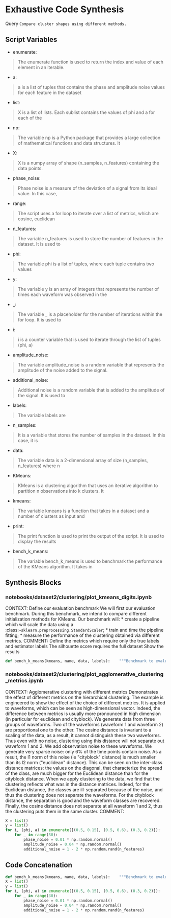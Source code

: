 # Exhaustive Code Synthesis
Query `Compare cluster shapes using different methods.`
## Script Variables
- enumerate:<br>
>The enumerate function is used to return the index and value of each element in an iterable.
- a:<br>
>a is a list of tuples that contains the phase and amplitude noise values for each feature in the dataset
- list:<br>
>X is a list of lists. Each sublist contains the values of phi and a for each of the
- np:<br>
>The variable np is a Python package that provides a large collection of mathematical functions and data structures. It
- X:<br>
>X is a numpy array of shape (n_samples, n_features) containing the data points.
- phase_noise:<br>
>Phase noise is a measure of the deviation of a signal from its ideal value. In this case,
- range:<br>
>The script uses a for loop to iterate over a list of metrics, which are cosine, euclidean
- n_features:<br>
>The variable n_features is used to store the number of features in the dataset. It is used to
- phi:<br>
>The variable phi is a list of tuples, where each tuple contains two values
- y:<br>
>The variable y is an array of integers that represents the number of times each waveform was observed in the
- _:<br>
>The variable _ is a placeholder for the number of iterations within the for loop. It is used to
- i:<br>
>i is a counter variable that is used to iterate through the list of tuples (phi, a)
- amplitude_noise:<br>
>The variable amplitude_noise is a random variable that represents the amplitude of the noise added to the signal.
- additional_noise:<br>
>Additional noise is a random variable that is added to the amplitude of the signal. It is used to
- labels:<br>
>The variable labels are
- n_samples:<br>
>It is a variable that stores the number of samples in the dataset. In this case, it is
- data:<br>
>The variable data is a 2-dimensional array of size (n_samples, n_features) where n
- KMeans:<br>
>KMeans is a clustering algorithm that uses an iterative algorithm to partition n observations into k clusters. It
- kmeans:<br>
>The variable kmeans is a function that takes in a dataset and a number of clusters as input and
- print:<br>
>The print function is used to print the output of the script. It is used to display the results
- bench_k_means:<br>
>The variable bench_k_means is used to benchmark the performance of the KMeans algorithm. It takes in
## Synthesis Blocks
### notebooks/dataset2/clustering/plot_kmeans_digits.ipynb
CONTEXT:  Define our evaluation benchmark  We will first our evaluation benchmark. During this benchmark, we intend to compare different
initialization methods for KMeans. Our benchmark will:  * create a pipeline which will scale the data using a
:class:`~sklearn.preprocessing.StandardScaler`; * train and time the pipeline fitting; * measure the performance of the clustering obtained via
different metrics.   COMMENT: Define the metrics which require only the true labels and estimator labels The silhouette score requires the full
dataset Show the results
```python
def bench_k_means(kmeans, name, data, labels):    """Benchmark to evaluate the KMeans initialization methods.    Parameters    ----------    kmeans : KMeans instance        A :class:`~sklearn.cluster.KMeans` instance with the initialization        already set.    name : str        Name given to the strategy. It will be used to show the results in a        table.    data : ndarray of shape (n_samples, n_features)        The data to cluster.    labels : ndarray of shape (n_samples,)        The labels used to compute the clustering metrics which requires some        supervision.    """    t0 = time()    estimator = make_pipeline(StandardScaler(), kmeans).fit(data)    fit_time = time() - t0    results = [name, fit_time, estimator[-1].inertia_]    clustering_metrics = [        metrics.homogeneity_score,        metrics.completeness_score,        metrics.v_measure_score,        metrics.adjusted_rand_score,        metrics.adjusted_mutual_info_score,    ]    results += [m(labels, estimator[-1].labels_) for m in clustering_metrics]    results += [        metrics.silhouette_score(            data,            estimator[-1].labels_,            metric="euclidean",            sample_size=300,        )    ]    formatter_result = (        "{:9s}\t{:.3f}s\t{:.0f}\t{:.3f}\t{:.3f}\t{:.3f}\t{:.3f}\t{:.3f}\t{:.3f}"    )    print(formatter_result.format(*results))
```

### notebooks/dataset2/clustering/plot_agglomerative_clustering_metrics.ipynb
CONTEXT:   Agglomerative clustering with different metrics  Demonstrates the effect of different metrics on the hierarchical clustering.  The example
is engineered to show the effect of the choice of different metrics. It is applied to waveforms, which can be seen as high-dimensional vector. Indeed,
the difference between metrics is usually more pronounced in high dimension (in particular for euclidean and cityblock).  We generate data from three
groups of waveforms. Two of the waveforms (waveform 1 and waveform 2) are proportional one to the other. The cosine distance is invariant to a scaling
of the data, as a result, it cannot distinguish these two waveforms. Thus even with no noise, clustering using this distance will not separate out
waveform 1 and 2.  We add observation noise to these waveforms. We generate very sparse noise: only 6% of the time points contain noise. As a result,
the l1 norm of this noise (ie "cityblock" distance) is much smaller than its l2 norm ("euclidean" distance). This can be seen on the inter-class
distance matrices: the values on the diagonal, that characterize the spread of the class, are much bigger for the Euclidean distance than for the
cityblock distance.  When we apply clustering to the data, we find that the clustering reflects what was in the distance matrices. Indeed, for the
Euclidean distance, the classes are ill-separated because of the noise, and thus the clustering does not separate the waveforms. For the cityblock
distance, the separation is good and the waveform classes are recovered. Finally, the cosine distance does not separate at all waveform 1 and 2, thus
the clustering puts them in the same cluster.  COMMENT:
```python
X = list()
y = list()
for i, (phi, a) in enumerate([(0.5, 0.15), (0.5, 0.6), (0.3, 0.2)]):
    for _ in range(30):
        phase_noise = 0.01 * np.random.normal()
        amplitude_noise = 0.04 * np.random.normal()
        additional_noise = 1 - 2 * np.random.rand(n_features)
```

## Code Concatenation
```python
def bench_k_means(kmeans, name, data, labels):    """Benchmark to evaluate the KMeans initialization methods.    Parameters    ----------    kmeans : KMeans instance        A :class:`~sklearn.cluster.KMeans` instance with the initialization        already set.    name : str        Name given to the strategy. It will be used to show the results in a        table.    data : ndarray of shape (n_samples, n_features)        The data to cluster.    labels : ndarray of shape (n_samples,)        The labels used to compute the clustering metrics which requires some        supervision.    """    t0 = time()    estimator = make_pipeline(StandardScaler(), kmeans).fit(data)    fit_time = time() - t0    results = [name, fit_time, estimator[-1].inertia_]    clustering_metrics = [        metrics.homogeneity_score,        metrics.completeness_score,        metrics.v_measure_score,        metrics.adjusted_rand_score,        metrics.adjusted_mutual_info_score,    ]    results += [m(labels, estimator[-1].labels_) for m in clustering_metrics]    results += [        metrics.silhouette_score(            data,            estimator[-1].labels_,            metric="euclidean",            sample_size=300,        )    ]    formatter_result = (        "{:9s}\t{:.3f}s\t{:.0f}\t{:.3f}\t{:.3f}\t{:.3f}\t{:.3f}\t{:.3f}\t{:.3f}"    )    print(formatter_result.format(*results))
X = list()
y = list()
for i, (phi, a) in enumerate([(0.5, 0.15), (0.5, 0.6), (0.3, 0.2)]):
    for _ in range(30):
        phase_noise = 0.01 * np.random.normal()
        amplitude_noise = 0.04 * np.random.normal()
        additional_noise = 1 - 2 * np.random.rand(n_features)
```
